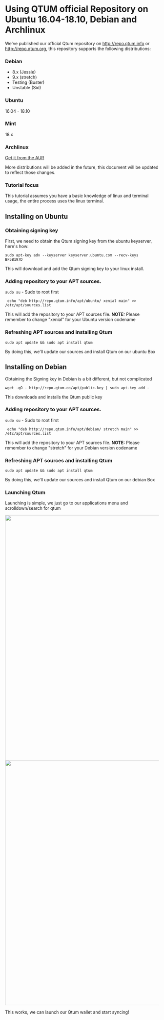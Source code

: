 # Using QTUM official Repository on Ubuntu 16.04-18.10, Debian and Archlinux





We've published our official Qtum repository on http://repo.qtum.info or http://repo.qtum.org, this repository supports the following distributions:

### Debian

- 8.x (Jessie)
- 9.x (stretch)
- Testing (Buster)
- Unstable (Sid)

### Ubuntu 

16.04 - 18.10

### Mint 

18.x



### Archlinux

[Get it from the AUR](https://aur.archlinux.org/packages/qtum/) 

More distributions will be added in the future, this document will be updated to reflect those changes.



### Tutorial focus

This tutorial assumes you have a basic knowledge of linux and terminal usage, the entire process uses the linux terminal.

## Installing on Ubuntu

### Obtaining signing key

First, we need to obtain the Qtum signing key from the ubuntu keyserver, here's how:

`sudo apt-key adv --keyserver keyserver.ubuntu.com --recv-keys  BF5B197D`

This will download and add the Qtum signing key to your linux install.



### Adding repository to your APT sources.

`sudo su` - Sudo to root first

` echo "deb http://repo.qtum.info/apt/ubuntu/ xenial main" >> /etc/apt/sources.list`

This will add the repository to your APT sources file. **NOTE:** Please remember to change "xenial" for your Ubuntu version codename <!--(for instance, Ubuntu 17.10 codename is artful, in this case you need to replace xenial for artful)-->

### Refreshing APT sources and installing Qtum

`sudo apt update && sudo apt install qtum`

By doing this, we'll update our sources and install Qtum on our ubuntu Box

## Installing on Debian

Obtaining the Signing key in Debian is a bit different, but not complicated

```wget -qO - http://repo.qtum.co/apt/public.key | sudo apt-key add - ```

This downloads and installs the Qtum public key


### Adding repository to your APT sources.

`sudo su` - Sudo to root first

` echo "deb http://repo.qtum.info/apt/debian/ stretch main" >> /etc/apt/sources.list`

This will add the repository to your APT sources file. **NOTE:** Please remember to change "stretch" for your Debian version codename <!--(for instance, Ubuntu 8.x codename is jessie, in this case you need to replace stretch for jessie)-->

### Refreshing APT sources and installing Qtum

`sudo apt update && sudo apt install qtum`

By doing this, we'll update our sources and install Qtum on our debian Box

### Launching Qtum



Launching is simple, we just go to our applications menu and scrolldown/search for qtum 

<img src="1.jpg" width="800">



<img src="2.jpg" width="800">



This works, we can launch our Qtum wallet and start syncing!
